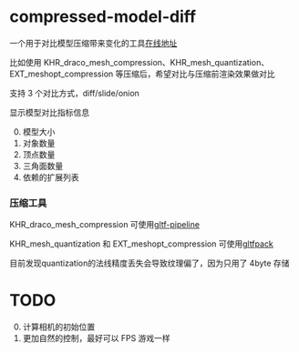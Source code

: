 # compressed-model-diff

一个用于对比模型压缩带来变化的工具[在线地址]()

比如使用 KHR_draco_mesh_compression、KHR_mesh_quantization、EXT_meshopt_compression 等压缩后，希望对比与压缩前渲染效果做对比

支持 3 个对比方式，diff/slide/onion

显示模型对比指标信息

0. 模型大小
1. 对象数量
2. 顶点数量
3. 三角面数量
4. 依赖的扩展列表

### 压缩工具

KHR_draco_mesh_compression 可使用[gltf-pipeline](https://github.com/CesiumGS/gltf-pipeline)

KHR_mesh_quantization 和 EXT_meshopt_compression 可使用[gltfpack](https://github.com/zeux/meshoptimizer)

目前发现quantization的法线精度丢失会导致纹理偏了，因为只用了 4byte 存储

# TODO

0. 计算相机的初始位置
1. 更加自然的控制，最好可以 FPS 游戏一样
